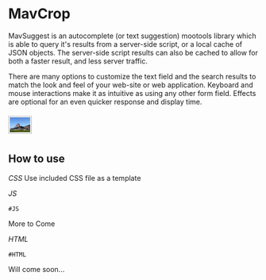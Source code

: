 MavCrop
==========

MavSuggest is an autocomplete (or text suggestion) mootools library which is able to query it's results from a server-side script, or a local cache of JSON objects. The server-side script results can also be cached to allow for both a faster result, and less server traffic. 

There are many options to customize the text field and the search results to match the look and feel of your web-site or web application. Keyboard and mouse interactions make it as intuitive as using any other form field. Effects are optional for an even quicker response and display time. 

![MavCrop](http://github.com/dcdustin/MavCrop/raw/master/logo.png)


How to use
----------
*CSS*
Use included CSS file as a template

*JS*

	#JS
More to Come

*HTML*

	#HTML
Will come soon...
